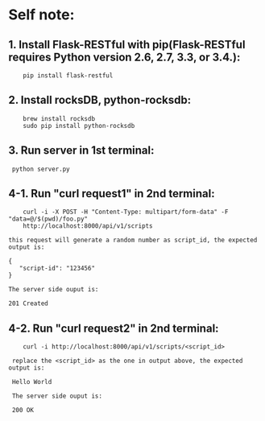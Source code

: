 # Self note:

## 1. Install Flask-RESTful with pip(Flask-RESTful requires Python version 2.6, 2.7, 3.3, or 3.4.):
```
    pip install flask-restful
```

## 2. Install rocksDB, python-rocksdb:
```
    brew install rocksdb
    sudo pip install python-rocksdb
```

## 3. Run server in 1st terminal:
     python server.py

## 4-1. Run "curl request1" in 2nd terminal:
```
    curl -i -X POST -H "Content-Type: multipart/form-data" -F "data=@/$(pwd)/foo.py" 
    http://localhost:8000/api/v1/scripts
```
    this request will generate a random number as script_id, the expected output is:
 
    {
       "script-id": "123456"
    }
 
    The server side ouput is:
   
    201 Created

## 4-2. Run "curl request2" in 2nd terminal:
```
    curl -i http://localhost:8000/api/v1/scripts/<script_id>
```
     replace the <script_id> as the one in output above, the expected output is:
     
     Hello World
     
     The server side ouput is:
     
     200 OK
   

